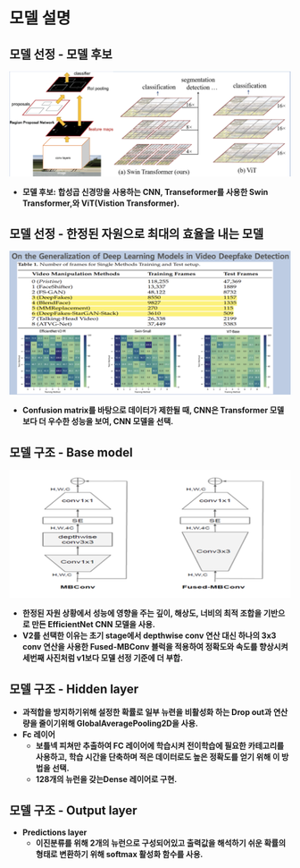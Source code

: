 # 모델 설명

## 모델 선정 - 모델 후보

![Image description](.figure/models.png)

- **모델 후보:** **합성곱 신경망을 사용하는 CNN, Transeformer를 사용한 Swin Transformer,와 ViT(Vistion Transformer).**

## 모델 선정 - 한정된 자원으로 최대의 효율을 내는 모델

![Image description](.figure/confusionmatrix.png)

- **Confusion matrix를 바탕으로 데이터가 제한될 때, CNN은 Transformer 모델보다 더 우수한 성능을 보여, CNN 모델을 선택.**

## 모델 구조 - Base model

![Image description](.figure/Picture1.png)

- **한정된 자원 상황에서 성능에 영향을 주는 깊이, 해상도, 너비의 최적 조합을 기반으로 만든 EfficientNet CNN 모델을 사용.**
- **V2를 선택한 이유는 초기 stage에서 depthwise conv 연산 대신 하나의 3x3 conv 연산을 사용한 Fused-MBConv 블럭을 적용하여 정확도와 속도를 향상시켜 세번째 사진처럼 v1보다 모델 선정 기준에 더 부합.**

## 모델 구조 - Hidden layer

- **과적합을 방지하기위해 설정한 확률로 일부 뉴련을 비활성화 하는 Drop out과 연산량을 줄이기위해 GlobalAveragePooling2D을 사용.**
- **Fc 레이어**
    - **보틀넥 피쳐만 추출하여 FC 레이어에 학습시켜 전이학습에 필요한 카테고리를 사용하고, 학습 시간을 단축하며 적은 데이터로도 높은 정확도를 얻기 위해 이 방법을 선택.**
    - **128개의 뉴런을 갖는Dense 레이어로 구현.**

## 모델 구조 - Output layer

- **Predictions layer**
    - **이진분류를 위해 2개의 뉴런으로 구성되어있고 출력값을 해석하기 쉬운 확률의 형태로 변환하기 위해 softmax 활성화 함수를 사용.**
